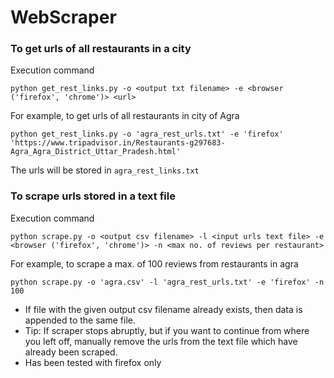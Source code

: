 # WebScraper

### To get urls of all restaurants in a city
Execution command
```
python get_rest_links.py -o <output txt filename> -e <browser ('firefox', 'chrome')> <url>

```
For example, to get urls of all restaurants in city of Agra
```
python get_rest_links.py -o 'agra_rest_urls.txt' -e 'firefox' 'https://www.tripadvisor.in/Restaurants-g297683-Agra_Agra_District_Uttar_Pradesh.html'

```
The urls will be stored in `agra_rest_links.txt`

### To scrape urls stored in a text file

Execution command
```
python scrape.py -o <output csv filename> -l <input urls text file> -e <browser ('firefox', 'chrome')> -n <max no. of reviews per restaurant> 

```

For example, to scrape a max. of 100 reviews from restaurants in agra
 ```
 python scrape.py -o 'agra.csv' -l 'agra_rest_urls.txt' -e 'firefox' -n 100
 ```

- If file with the given output csv filename already exists, then data is appended to the same file.
- Tip: If scraper stops abruptly, but if you want to continue from where you left off, manually remove the urls from the text file which have already been scraped.   
- Has been tested with firefox only
